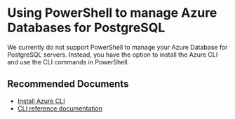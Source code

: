 <properties
    pageTitle="Using PowerShell to manage PostgreSQL"
    description="Using PowerShell to manage PostgreSQL"
    service="microsoft.dbforpostgresql"
    resource="servers"
    authors="jan-eng, TheJY"
    ms.author="janeng, jeanyd"
    displayOrder="370"
    selfHelpType="generic"
    supportTopicIds="32640012"
    resourceTags="servers, databases"
    productPesIds="16222"
    cloudEnvironments="public"
    articleId="007d3fbd-450a-447e-86ef-de03b367ecbd"
/>

# Using PowerShell to manage Azure Databases for PostgreSQL

We currently do not support PowerShell to manage your Azure Database for PostgreSQL servers. Instead, you have the option to install the Azure CLI and use the CLI commands in PowerShell.

## **Recommended Documents**

* [Install Azure CLI](https://docs.microsoft.com/cli/azure/install-azure-cli?view=azure-cli-latest)<br>
* [CLI reference documentation](https://docs.microsoft.com/cli/azure/postgres?view=azure-cli-latest)
